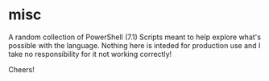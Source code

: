 # misc
A random collection of PowerShell (7.1) Scripts meant to help explore what's possible with the language.
Nothing here is inteded for production use and I take no responsibility for it not working correctly!

Cheers!
